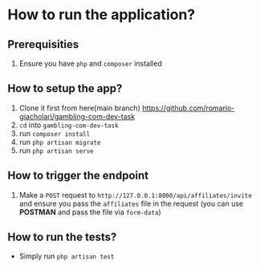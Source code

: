 # How to run the application?
## Prerequisities
1. Ensure you have `php` and `composer` installed

## How to setup the app?
1. Clone it first from here(main branch) https://github.com/romario-giacholari/gambling-com-dev-task
2. `cd` into `gambling-com-dev-task`
3. run `composer install`
4. run `php artisan migrate`
5. run `php artisan serve`

## How to trigger the endpoint
1. Make a `POST` request to `http://127.0.0.1:8000/api/affiliates/invite` and ensure you pass the `affiliates` file in the request (you can use **POSTMAN** and pass the file via `form-data`)

## How to run the tests?
- Simply run `php artisan test`
